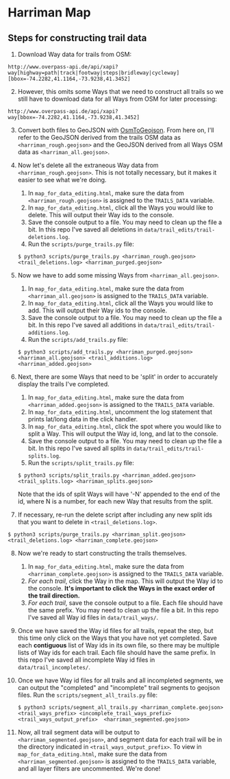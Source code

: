 # Harriman Map

## Steps for constructing trail data
1. Download Way data for trails from OSM:
```
http://www.overpass-api.de/api/xapi?way[highway=path|track|footway|steps|bridleway|cycleway][bbox=-74.2282,41.1164,-73.9238,41.3452]
```

2. However, this omits some Ways that we need to construct all trails so we still have to download data for all Ways from OSM for later processing:
```
http://www.overpass-api.de/api/xapi?way[bbox=-74.2282,41.1164,-73.9238,41.3452]
```

3. Convert both files to GeoJSON with [OsmToGeojson](https://github.com/tyrasd/osmtogeojson). From here on, I'll refer to the GeoJSON derived from the trails OSM data as `<harriman_rough.geojson>` and the GeoJSON derived from all Ways OSM data as `<harriman_all.geojson>`.

4. Now let's delete all the extraneous Way data from `<harriman_rough.geojson>`. This is not totally necessary, but it makes it easier to see what we're doing.
   1. In `map_for_data_editing.html`, make sure the data from `<harriman_rough.geojson>` is assigned to the `TRAILS_DATA` variable.
   2. In `map_for_data_editing.html`, click all the Ways you would like to delete. This will output their Way ids to the console.
   3. Save the console output to a file. You may need to clean up the file a bit. In this repo I've saved all deletions in `data/trail_edits/trail-deletions.log`.
   4. Run the `scripts/purge_trails.py` file:
   ```
   $ python3 scripts/purge_trails.py <harriman_rough.geojson> <trail_deletions.log> <harriman_purged.geojson>
   ```
5. Now we have to add some missing Ways from `<harriman_all.geojson>`.
   1. In `map_for_data_editing.html`, make sure the data from `<harriman_all.geojson>` is assigned to the `TRAILS_DATA` variable.
   2. In `map_for_data_editing.html`, click all the Ways you would like to add. This will output their Way ids to the console.
   3. Save the console output to a file. You may need to clean up the file a bit. In this repo I've saved all additions in `data/trail_edits/trail-additions.log`.
   4. Run the `scripts/add_trails.py` file:
   ```
   $ python3 scripts/add_trails.py <harriman_purged.geojson> <harriman_all.geojson> <trail_additions.log> <harriman_added.geojson>
   ```

6. Next, there are some Ways that need to be 'split' in order to accurately display the trails I've completed.
   1. In `map_for_data_editing.html`, make sure the data from `<harriman_added.geojson>` is assigned to the `TRAILS_DATA` variable.
   2. In `map_for_data_editing.html`, uncomment the log statement that prints lat/long data in the click handler.
   3. In `map_for_data_editing.html`, click the spot where you would like to split a Way. This will output the Way id, long, and lat to the console.
   4. Save the console output to a file. You may need to clean up the file a bit. In this repo I've saved all splits in `data/trail_edits/trail-splits.log`.
   5. Run the `scripts/split_trails.py` file:
   ```
   $ python3 scripts/split_trails.py <harriman_added.geojson> <trail_splits.log> <harriman_splits.geojson>
   ``` 
   Note that the ids of split Ways will have '-N' appended to the end of the id, where N is a number, for each new Way that results from the split.

7. If necessary, re-run the delete script after including any new split ids that you want to delete in `<trail_deletions.log>`.
```
$ python3 scripts/purge_trails.py <harriman_split.geojson> <trail_deletions.log> <harriman_complete.geojson>
```

8. Now we're ready to start constructing the trails themselves.
   1. In `map_for_data_editing.html`, make sure the data from `<harriman_complete.geojson>` is assigned to the `TRAILS_DATA` variable.
   2. _For each trail_, click the Way in the map. This will output the Way id to the console. **It's important to click the Ways in the exact order of the trail direction.**
   3. _For each trail_, save the console output to a file. Each file should have the same prefix. You may need to clean up the file a bit. In this repo I've saved all Way id files in `data/trail_ways/`.

9. Once we have saved the Way id files for all trails, repeat the step, but this time only click on the Ways that you have not yet completed. Save each **contiguous** list of Way ids in its own file, so there may be multiple lists of Way ids for each trail. Each file should have the same prefix. In this repo I've saved all incomplete Way id files in `data/trail_incompletes/`.

10. Once we have Way id files for all trails and all incompleted segments, we can output the "completed" and "incomplete" trail segments to geojson files. Run the `scripts/segment_all_trails.py` file:
    ```
    $ python3 scripts/segment_all_trails.py <harriman_complete.geojson> <trail_ways_prefix> <incomplete_trail_ways_prefix> <trail_ways_output_prefix>  <harriman_segmented.geojson>
    ```

11. Now, all trail segment data will be output to `<harriman_segmented.geojson>`, and segment data for each trail will be in the directory indicated in `<trail_ways_output_prefix>`. To view in `map_for_data_editing.html`, make sure the data from `<harriman_segmented.geojson>` is assigned to the `TRAILS_DATA` variable, and all layer filters are uncommented. We're done! 
